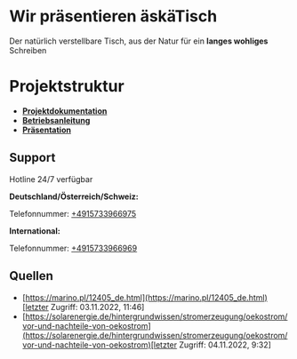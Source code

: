 # Wir präsentieren äskäTisch

Der natürlich verstellbare Tisch, aus der Natur für ein **langes wohliges** Schreiben


# Projektstruktur

- **[Projektdokumentation]()**
- **[Betriebsanleitung](https://github.com/theRandString/Aeskaetisch/tree/main/Betriebsanleitung)**
- **[Präsentation]()**

## Support

Hotline 24/7 verfügbar

**Deutschland/Österreich/Schweiz:**

 Telefonnummer: [+4915733966975]()

**International:**

Telefonnummer: [+4915733966969]()

## Quellen

- [https://marino.pl/12405_de.html](https://marino.pl/12405_de.html)[letzter Zugriff: 03.11.2022, 11:46]
- [https://solarenergie.de/hintergrundwissen/stromerzeugung/oekostrom/vor-und-nachteile-von-oekostrom](https://solarenergie.de/hintergrundwissen/stromerzeugung/oekostrom/vor-und-nachteile-von-oekostrom)[letzter Zugriff: 04.11.2022, 9:32]



